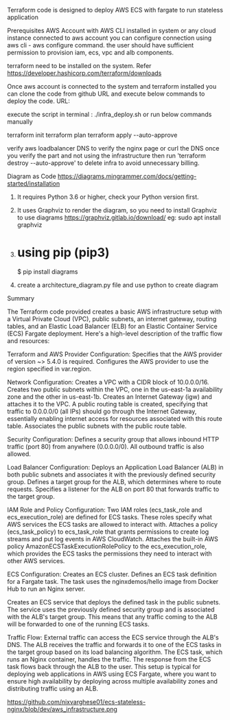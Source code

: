 Terraform code is designed to deploy AWS ECS with fargate to run stateless application

Prerequisites 
AWS Account with AWS CLI installed in system or any cloud instance connected to aws account
you can configure connection using aws cli - aws configure command.
the user should have sufficient permission to provision iam, ecs, vpc and alb components.


terraform need to be installed on the system.
Refer https://developer.hashicorp.com/terraform/downloads 

Once aws account is connected to the system and terraform installed you can clone the code from github URL and execute below commands to deploy the code. 
URL:

execute the script in terminal : ./infra_deploy.sh
or run below commands manually 

terraform init
terraform plan
terraform apply --auto-approve

verify aws loadbalancer DNS to verify the nginx page or curl the DNS 
once you verify the part and not using the infrastructure then  run 'terraform destroy --auto-approve' to delete infra to avoid unnecessary billing. 

Diagram as Code
https://diagrams.mingrammer.com/docs/getting-started/installation

1.  It requires Python 3.6 or higher, check your Python version first.
2.  It uses Graphviz to render the diagram, so you need to install Graphviz to use diagrams
    https://graphviz.gitlab.io/download/ 
    eg: sudo apt install graphviz
3.  # using pip (pip3)
    $ pip install diagrams

4.  create a architecture_diagram.py file and use python to create diagram 

Summary

The Terraform code provided creates a basic AWS infrastructure setup with a Virtual Private Cloud (VPC), public subnets, an internet gateway, routing tables, and an Elastic Load Balancer (ELB) for an Elastic Container Service (ECS) Fargate deployment. Here's a high-level description of the traffic flow and resources:

Terraform and AWS Provider Configuration:
Specifies that the AWS provider of version ~> 5.4.0 is required.
Configures the AWS provider to use the region specified in var.region.

Network Configuration:
Creates a VPC with a CIDR block of 10.0.0.0/16.
Creates two public subnets within the VPC, one in the us-east-1a availability zone and the other in us-east-1b.
Creates an Internet Gateway (igw) and attaches it to the VPC.
A public routing table is created, specifying that traffic to 0.0.0.0/0 (all IPs) should go through the Internet Gateway, essentially enabling internet access for resources associated with this route table.
Associates the public subnets with the public route table.

Security Configuration:
Defines a security group that allows inbound HTTP traffic (port 80) from anywhere (0.0.0.0/0). All outbound traffic is also allowed.

Load Balancer Configuration:
Deploys an Application Load Balancer (ALB) in both public subnets and associates it with the previously defined security group.
Defines a target group for the ALB, which determines where to route requests.
Specifies a listener for the ALB on port 80 that forwards traffic to the target group.

IAM Role and Policy Configuration:
Two IAM roles (ecs_task_role and ecs_execution_role) are defined for ECS tasks. These roles specify what AWS services the ECS tasks are allowed to interact with.
Attaches a policy (ecs_task_policy) to ecs_task_role that grants permissions to create log streams and put log events in AWS CloudWatch.
Attaches the built-in AWS policy AmazonECSTaskExecutionRolePolicy to the ecs_execution_role, which provides the ECS tasks the permissions they need to interact with other AWS services.

ECS Configuration:
Creates an ECS cluster.
Defines an ECS task definition for a Fargate task. The task uses the nginxdemos/hello image from Docker Hub to run an Nginx server.


Creates an ECS service that deploys the defined task in the public subnets. The service uses the previously defined security group and is associated with the ALB's target group. This means that any traffic coming to the ALB will be forwarded to one of the running ECS tasks.


Traffic Flow:
External traffic can access the ECS service through the ALB's DNS.
The ALB receives the traffic and forwards it to one of the ECS tasks in the target group based on its load balancing algorithm.
The ECS task, which runs an Nginx container, handles the traffic.
The response from the ECS task flows back through the ALB to the user.
This setup is typical for deploying web applications in AWS using ECS Fargate, where you want to ensure high availability by deploying across multiple availability zones and distributing traffic using an ALB.


https://github.com/nixvarghese01/ecs-stateless-nginx/blob/dev/aws_infrastructure.png
